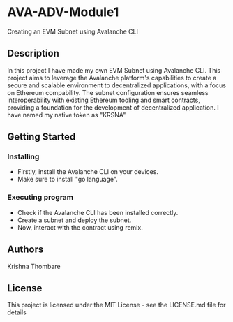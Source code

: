 # AVA-ADV-Module1
Creating an EVM Subnet using Avalanche CLI

## Description

In this project I have made my own EVM Subnet using Avalanche CLI. This project aims to leverage the Avalanche platform's capabilities to create a secure and scalable environment to decentralized applications, with a focus on Ethereum compability. The subnet configuration ensures seamless interoperability with existing Ethereum tooling and smart contracts, providing a foundation for the development of decentralized application. I have named my native token as "KRSNA"

## Getting Started

### Installing

* Firstly, install the Avalanche CLI on your devices.
* Make sure to install "go language".

### Executing program

* Check if the Avalanche CLI has been installed correctly.
* Create a subnet and deploy the subnet.
* Now, interact with the contract using remix.

## Authors

Krishna Thombare

## License

This project is licensed under the MIT License - see the LICENSE.md file for details

